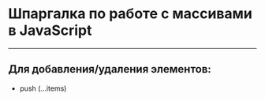 # Шпаргалка по работе с массивами в JavaScript

***

## Для добавления/удаления элементов: 

* push (...items)
